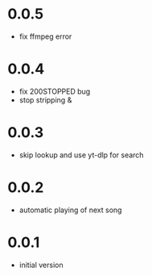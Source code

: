 # 0.0.5

- fix ffmpeg error

# 0.0.4

- fix 200STOPPED bug
- stop stripping &

# 0.0.3

- skip lookup and use yt-dlp for search

# 0.0.2

- automatic playing of next song

# 0.0.1

- initial version
